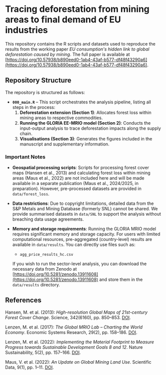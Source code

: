 # Tracing deforestation from mining areas to final demand of EU industries

This repository contains the R scripts and datasets used to reproduce the results from the working paper *EU consumption's hidden link to global deforestation caused by mining*. The full paper is available at [https://doi.org/10.57938/b890eed0-1ab4-43af-b577-df48f43290a6](https://doi.org/10.57938/b890eed0-1ab4-43af-b577-df48f43290a6).

## Repository Structure

The repository is structured as follows:
- **`000_main.R`** – This script orchestrates the analysis pipeline, listing all steps in the process:
  1. **Deforestation extension (Section 1)**: Allocates forest loss within mining areas to respective commodities.
  2. **Running the GLORIA EE-MRIO model (Section 2)**: Conducts the input-output analysis to trace deforestation impacts along the supply chain.
  3. **Visualisations (Section 3)**: Generates the figures included in the manuscript and supplementary information.

### Important Notes
- **Geospatial processing scripts**: Scripts for processing forest cover maps (Hansen et al., 2013) and calculating forest loss within mining areas (Maus et al., 2022) are not included here and will be made available in a separate publication (Maus et al., 2024/2025, in preparation). However, pre-processed datasets are provided in `data/forest_loss`.
  
- **Data restrictions**: Due to copyright limitations, detailed data from the S&P Metals and Mining Database (formerly SNL) cannot be shared. We provide summarised datasets in `data/SNL` to support the analysis without breaching data usage agreements.

- **Memory and storage requirements**: Running the GLORIA MRIO model requires significant memory and storage capacity. For users with limited computational resources, pre-aggregated (country-level) results are available in `data/results`. You can directly use files such as:
  - `agg_price_results_hc.csv`
  
  If you wish to run the sector-level analysis, you can download the necessary data from Zenodo at [https://doi.org/10.5281/zenodo.13911608](https://doi.org/10.5281/zenodo.13911608) and store them in the `data/results` directory.


## References

Hansen, M. et al. (2013): *High-resolution Global Maps of 21st-century Forest Cover Change*. Science, 342(6160), pp. 850–853. [DOI](https://doi.org/10.1126/science.1244693).

Lenzen, M. et al. (2017): *The Global MRIO Lab – Charting the World Economy*. Economic Systems Research, 29(2), pp. 158–186. [DOI](https://doi.org/10.1080/09535314.2017.1309112).

Lenzen, M. et al. (2022): *Implementing the Material Footprint to Measure Progress towards Sustainable Development Goals 8 and 12*. Nature Sustainability, 5(2), pp. 157–166. [DOI](https://doi.org/10.1038/s41893-021-00806-6).

Maus, V. et al. (2022): *An Update on Global Mining Land Use*. Scientific Data, 9(1), pp. 1–11. [DOI](https://doi.org/10.1038/s41597-022-01154-7).
